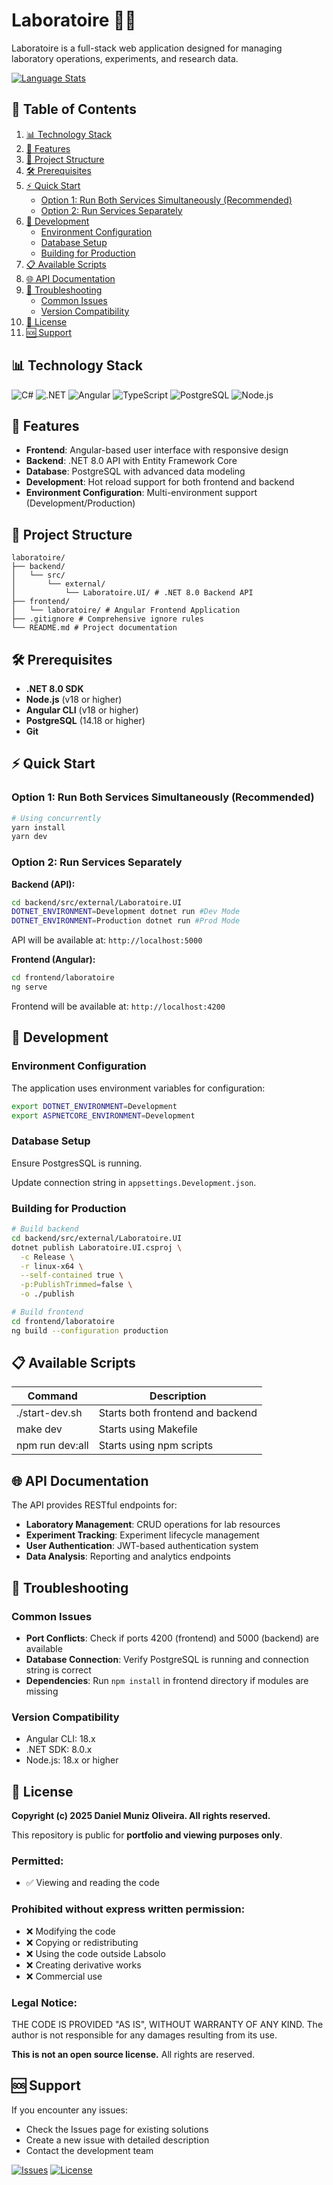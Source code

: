# Laboratoire 🧪🔬
Laboratoire is a full-stack web application designed for managing laboratory operations, experiments, and research data.

[![Language Stats](https://github-readme-stats.vercel.app/api/top-langs/?username=theDevOli\&repo=laboratoire\&layout=compact\&theme=radical\&hide_border=true\&bg_color=00000000\&title_color=58a6ff\&text_color=8b949e\&hide=html,css,scss)](https://github.com/theDevOli/laboratoire)

## 📖 Table of Contents

1. [📊 Technology Stack](#📊-technology-stack)
2. [🚀 Features](#🚀-features)
3. [📁 Project Structure](#📁-project-structure)
4. [🛠️ Prerequisites](#🛠️-prerequisites)
5. [⚡ Quick Start](#⚡-quick-start)
    - [Option 1: Run Both Services Simultaneously (Recommended)](#option-1-run-both-services-simultaneously-recommended)
    - [Option 2: Run Services Separately](#option-2-run-services-separately)
6. [🔧 Development](#🔧-development)
    - [Environment Configuration](#environment-configuration)
    - [Database Setup](#database-setup)
    - [Building for Production](#building-for-production)
7. [📋 Available Scripts](#📋-available-scripts)
8. [🌐 API Documentation](#🌐-api-documentation)
9. [🐛 Troubleshooting](#🐛-troubleshooting)
    - [Common Issues](#common-issues)
    - [Version Compatibility](#version-compatibility)
10. [📝 License](#📝-license)
11. [🆘 Support](#🆘-support)


## 📊 Technology Stack

![C#](https://img.shields.io/badge/C%23-239120?style=for-the-badge&logo=c-sharp&logoColor=white)
![.NET](https://img.shields.io/badge/.NET-512BD4?style=for-the-badge&logo=dotnet&logoColor=white)
![Angular](https://img.shields.io/badge/Angular-DD0031?style=for-the-badge&logo=angular&logoColor=white)
![TypeScript](https://img.shields.io/badge/TypeScript-007ACC?style=for-the-badge&logo=typescript&logoColor=white)
![PostgreSQL](https://img.shields.io/badge/PostgreSQL-4169E1?style=for-the-badge&logo=postgresql&logoColor=white)
![Node.js](https://img.shields.io/badge/Node.js-339933?style=for-the-badge&logo=nodedotjs&logoColor=white)

## 🚀 Features

* **Frontend**: Angular-based user interface with responsive design
* **Backend**: .NET 8.0 API with Entity Framework Core
* **Database**: PostgreSQL with advanced data modeling
* **Development**: Hot reload support for both frontend and backend
* **Environment Configuration**: Multi-environment support (Development/Production)

## 📁 Project Structure

```
laboratoire/
├── backend/
│   └── src/
│       └── external/
│           └── Laboratoire.UI/ # .NET 8.0 Backend API
├── frontend/
│   └── laboratoire/ # Angular Frontend Application
├── .gitignore # Comprehensive ignore rules
└── README.md # Project documentation
```

## 🛠️ Prerequisites

* **.NET 8.0 SDK**
* **Node.js** (v18 or higher)
* **Angular CLI** (v18 or higher)
* **PostgreSQL** (14.18 or higher)
* **Git**

## ⚡ Quick Start

### Option 1: Run Both Services Simultaneously (Recommended)

```bash
# Using concurrently
yarn install 
yarn dev
```

### Option 2: Run Services Separately

**Backend (API):**

```bash
cd backend/src/external/Laboratoire.UI
DOTNET_ENVIRONMENT=Development dotnet run #Dev Mode
DOTNET_ENVIRONMENT=Production dotnet run #Prod Mode
```

API will be available at: `http://localhost:5000`

**Frontend (Angular):**

```bash
cd frontend/laboratoire
ng serve
```

Frontend will be available at: `http://localhost:4200`

## 🔧 Development

### Environment Configuration

The application uses environment variables for configuration:

```bash
export DOTNET_ENVIRONMENT=Development
export ASPNETCORE_ENVIRONMENT=Development
```

### Database Setup

Ensure PostgresSQL is running.

Update connection string in `appsettings.Development.json`.

### Building for Production

```bash
# Build backend
cd backend/src/external/Laboratoire.UI
dotnet publish Laboratoire.UI.csproj \
  -c Release \
  -r linux-x64 \
  --self-contained true \
  -p:PublishTrimmed=false \
  -o ./publish

# Build frontend
cd frontend/laboratoire
ng build --configuration production
```

## 📋 Available Scripts

| Command          | Description                      |
| ---------------- | -------------------------------- |
| ./start-dev.sh   | Starts both frontend and backend |
| make dev         | Starts using Makefile            |
| npm run dev\:all | Starts using npm scripts         |

## 🌐 API Documentation

The API provides RESTful endpoints for:

* **Laboratory Management**: CRUD operations for lab resources
* **Experiment Tracking**: Experiment lifecycle management
* **User Authentication**: JWT-based authentication system
* **Data Analysis**: Reporting and analytics endpoints

## 🐛 Troubleshooting

### Common Issues

* **Port Conflicts**: Check if ports 4200 (frontend) and 5000 (backend) are available
* **Database Connection**: Verify PostgreSQL is running and connection string is correct
* **Dependencies**: Run `npm install` in frontend directory if modules are missing

### Version Compatibility

* Angular CLI: 18.x
* .NET SDK: 8.0.x
* Node.js: 18.x or higher

## 📝 License

**Copyright (c) 2025 Daniel Muniz Oliveira. All rights reserved.**

This repository is public for **portfolio and viewing purposes only**.

### Permitted:
- ✅ Viewing and reading the code

### Prohibited without express written permission:
- ❌ Modifying the code
- ❌ Copying or redistributing
- ❌ Using the code outside Labsolo
- ❌ Creating derivative works
- ❌ Commercial use

### Legal Notice:
THE CODE IS PROVIDED "AS IS", WITHOUT WARRANTY OF ANY KIND. The author is not responsible for any damages resulting from its use.

**This is not an open source license.** All rights are reserved.

## 🆘 Support

If you encounter any issues:

* Check the Issues page for existing solutions
* Create a new issue with detailed description
* Contact the development team


[![Issues](https://img.shields.io/github/issues/theDevOli/laboratoire)](https://github.com/theDevOli/laboratoire/issues)
[![License](https://img.shields.io/github/license/theDevOli/laboratoire)](https://github.com/theDevOli/laboratoire/blob/main/LICENSE)
